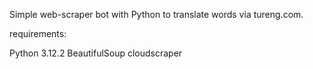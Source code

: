Simple web-scraper bot with Python to translate words via tureng.com.

requirements:

Python 3.12.2
BeautifulSoup
cloudscraper

